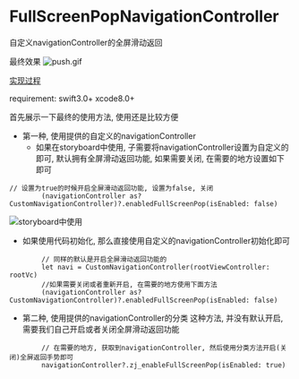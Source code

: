 # FullScreenPopNavigationController
自定义navigationController的全屏滑动返回



最终效果
![push.gif](http://upload-images.jianshu.io/upload_images/1271831-b3235c5d28d75f4b.gif?imageMogr2/auto-orient/strip)

[实现过程](http://www.jianshu.com/p/47a3f4ae4bc3)

requirement: swift3.0+ xcode8.0+

首先展示一下最终的使用方法, 使用还是比较方便

* 第一种, 使用提供的自定义的navigationController
   * 如果在storyboard中使用, 子需要将navigationController设置为自定义的即可, 默认拥有全屏滑动返回功能, 如果需要关闭, 在需要的地方设置如下即可
   
```
// 设置为true的时候开启全屏滑动返回功能, 设置为false, 关闭
        (navigationController as? CustomNavigationController)?.enabledFullScreenPop(isEnabled: false)
```
![storyboard中使用](http://upload-images.jianshu.io/upload_images/1271831-dc06600f84a02c16.png?imageMogr2/auto-orient/strip%7CimageView2/2/w/1240)

   * 如果使用代码初始化, 那么直接使用自定义的navigationController初始化即可
   
```
        // 同样的默认是开启全屏滑动返回功能的
        let navi = CustomNavigationController(rootViewController: rootVc)
        //如果需要关闭或者重新开启, 在需要的地方使用下面方法
        (navigationController as? CustomNavigationController)?.enabledFullScreenPop(isEnabled: false)
```
* 第二种, 使用提供的navigationController的分类
这种方法, 并没有默认开启, 需要我们自己开启或者关闭全屏滑动返回功能

```
        // 在需要的地方, 获取到navigationController, 然后使用分类方法开启(关闭)全屏返回手势即可
        navigationController?.zj_enableFullScreenPop(isEnabled: true)
```

